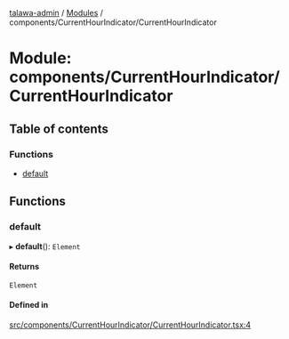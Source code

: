 [talawa-admin](../README.md) / [Modules](../modules.md) / components/CurrentHourIndicator/CurrentHourIndicator

# Module: components/CurrentHourIndicator/CurrentHourIndicator

## Table of contents

### Functions

- [default](components_CurrentHourIndicator_CurrentHourIndicator.md#default)

## Functions

### default

▸ **default**(): `Element`

#### Returns

`Element`

#### Defined in

[src/components/CurrentHourIndicator/CurrentHourIndicator.tsx:4](https://github.com/AmitSharma512/talawa-admin/blob/82b22ab/src/components/CurrentHourIndicator/CurrentHourIndicator.tsx#L4)
